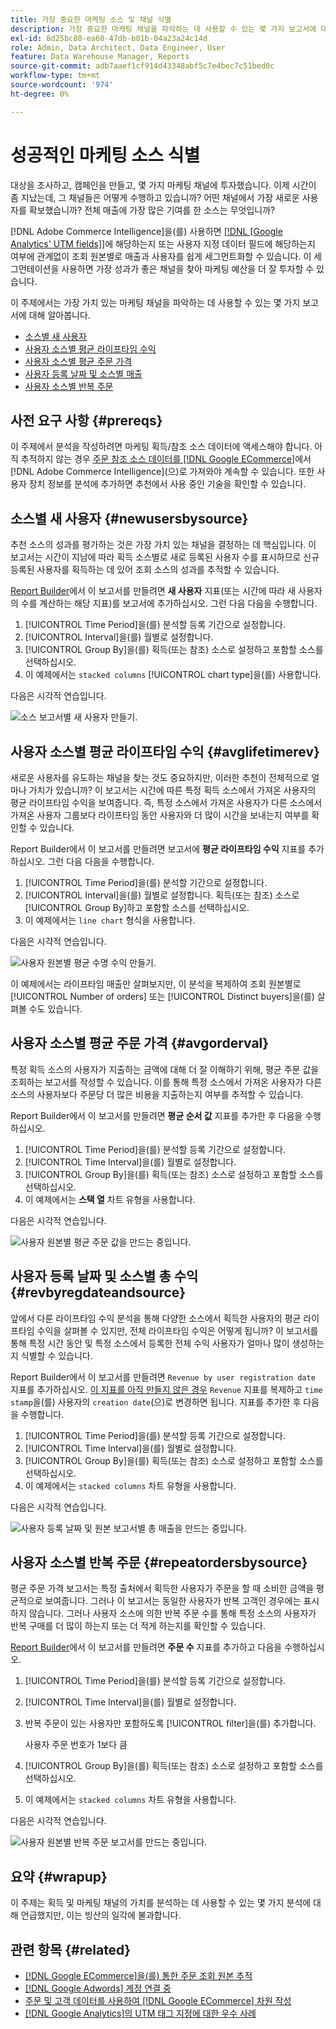 ```yaml
---
title: 가장 중요한 마케팅 소스 및 채널 식별
description: 가장 중요한 마케팅 채널을 파악하는 데 사용할 수 있는 몇 가지 보고서에 대해 알아봅니다.
exl-id: 8d25bc80-ea60-47db-b01b-04a23a24c14d
role: Admin, Data Architect, Data Engineer, User
feature: Data Warehouse Manager, Reports
source-git-commit: adb7aaef1cf914d43348abf5c7e4bec7c51bed0c
workflow-type: tm+mt
source-wordcount: '974'
ht-degree: 0%

---
```


# 성공적인 마케팅 소스 식별

대상을 조사하고, 캠페인을 만들고, 몇 가지 마케팅 채널에 투자했습니다. 이제 시간이 좀 지났는데, 그 채널들은 어떻게 수행하고 있습니까? 어떤 채널에서 가장 새로운 사용자를 확보했습니까? 전체 매출에 가장 많은 기여를 한 소스는 무엇입니까?

[!DNL Adobe Commerce Intelligence]을(를) 사용하면 [[!DNL [Google Analytics' UTM fields]]](https://support.google.com/analytics/answer/1191184?hl=en)에 해당하는지 또는 사용자 지정 데이터 필드에 해당하는지 여부에 관계없이 조회 원본별로 매출과 사용자를 쉽게 세그먼트화할 수 있습니다. 이 세그먼테이션을 사용하면 가장 성과가 좋은 채널을 찾아 마케팅 예산을 더 잘 투자할 수 있습니다.

이 주제에서는 가장 가치 있는 마케팅 채널을 파악하는 데 사용할 수 있는 몇 가지 보고서에 대해 알아봅니다.

* [소스별 새 사용자](#newusersbysource)
* [사용자 소스별 평균 라이프타임 수익](#avglifetimerev)
* [사용자 소스별 평균 주문 가격](#avgorderval)
* [사용자 등록 날짜 및 소스별 매출](#revbyregdateandsource)
* [사용자 소스별 반복 주문](#repeatordersbysource)

## 사전 요구 사항 {#prereqs}

이 주제에서 분석을 작성하려면 마케팅 획득/참조 소스 데이터에 액세스해야 합니다. 아직 추적하지 않는 경우 [주문 참조 소스 데이터를  [!DNL Google ECommerce]](../importing-data/integrations/google-ecommerce.md)에서 [!DNL Adobe Commerce Intelligence]&#x200B;(으)로 가져와야 계속할 수 있습니다. 또한 사용자 장치 정보를 분석에 추가하면 추천에서 사용 중인 기술을 확인할 수 있습니다.

## 소스별 새 사용자 {#newusersbysource}

추천 소스의 성과를 평가하는 것은 가장 가치 있는 채널을 결정하는 데 핵심입니다. 이 보고서는 시간이 지남에 따라 획득 소스별로 새로 등록된 사용자 수를 표시하므로 신규 등록된 사용자를 획득하는 데 있어 조회 소스의 성과를 추적할 수 있습니다.

[Report Builder](../../tutorials/using-visual-report-builder.md)에서 이 보고서를 만들려면 **새 사용자** 지표(또는 시간에 따라 새 사용자의 수를 계산하는 해당 지표)를 보고서에 추가하십시오. 그런 다음 다음을 수행합니다.

1. [!UICONTROL Time Period]을(를) 분석할 등록 기간으로 설정합니다.
1. [!UICONTROL Interval]을(를) 월별로 설정합니다.
1. [!UICONTROL Group By]을(를) 획득(또는 참조) 소스로 설정하고 포함할 소스를 선택하십시오.
1. 이 예제에서는 `stacked columns` [!UICONTROL chart type]을(를) 사용합니다.

다음은 시각적 연습입니다.

![소스 보고서별 새 사용자 만들기.](../../assets/New_Users_by_source.gif)

## 사용자 소스별 평균 라이프타임 수익 {#avglifetimerev}

새로운 사용자를 유도하는 채널을 찾는 것도 중요하지만, 이러한 추천이 전체적으로 얼마나 가치가 있습니까? 이 보고서는 시간에 따른 특정 획득 소스에서 가져온 사용자의 평균 라이프타임 수익을 보여줍니다. 즉, 특정 소스에서 가져온 사용자가 다른 소스에서 가져온 사용자 그룹보다 라이프타임 동안 사용자와 더 많이 시간을 보내는지 여부를 확인할 수 있습니다.

Report Builder에서 이 보고서를 만들려면 보고서에 **평균 라이프타임 수익** 지표를 추가하십시오. 그런 다음 다음을 수행합니다.

1. [!UICONTROL Time Period]을(를) 분석할 기간으로 설정합니다.
1. [!UICONTROL Interval]을(를) 월별로 설정합니다.
   획득(또는 참조) 소스로 [!UICONTROL Group By]하고 포함할 소스를 선택하십시오.
1. 이 예제에서는 `line chart` 형식을 사용합니다.

다음은 시각적 연습입니다.

![사용자 원본별 평균 수명 수익 만들기](../../assets/Lifetime_revenue_by_user_source.gif).

이 예제에서는 라이프타임 매출만 살펴보지만, 이 분석을 복제하여 조회 원본별로 [!UICONTROL Number of orders] 또는 [!UICONTROL Distinct buyers]을(를) 살펴볼 수도 있습니다.

## 사용자 소스별 평균 주문 가격 {#avgorderval}

특정 획득 소스의 사용자가 지출하는 금액에 대해 더 잘 이해하기 위해, 평균 주문 값을 조회하는 보고서를 작성할 수 있습니다. 이를 통해 특정 소스에서 가져온 사용자가 다른 소스의 사용자보다 주문당 더 많은 비용을 지출하는지 여부를 추적할 수 있습니다.

Report Builder에서 이 보고서를 만들려면 **평균 순서 값** 지표를 추가한 후 다음을 수행하십시오.

1. [!UICONTROL Time Period]을(를) 분석할 등록 기간으로 설정합니다.
1. [!UICONTROL Time Interval]을(를) 월별로 설정합니다.
1. [!UICONTROL Group By]을(를) 획득(또는 참조) 소스로 설정하고 포함할 소스를 선택하십시오.
1. 이 예제에서는 **스택 열** 차트 유형을 사용합니다.

다음은 시각적 연습입니다.

![사용자 원본별 평균 주문 값을 만드는 중입니다.](../../assets/Average_order_value_by_source.gif)

## 사용자 등록 날짜 및 소스별 총 수익 {#revbyregdateandsource}

앞에서 다룬 라이프타임 수익 분석을 통해 다양한 소스에서 획득한 사용자의 평균 라이프타임 수익을 살펴볼 수 있지만, 전체 라이프타임 수익은 어떻게 됩니까? 이 보고서를 통해 특정 시간 동안 및 특정 소스에서 등록한 전체 수익 사용자가 얼마나 많이 생성하는지 식별할 수 있습니다.

Report Builder에서 이 보고서를 만들려면 `Revenue by user registration date` 지표를 추가하십시오. [이 지표를 아직 만들지 않은 경우](../../data-user/reports/ess-manage-data-metrics.md) `Revenue` 지표를 복제하고 `time stamp`을(를) 사용자의 `creation date`(으)로 변경하면 됩니다. 지표를 추가한 후 다음을 수행합니다.

1. [!UICONTROL Time Period]을(를) 분석할 등록 기간으로 설정합니다.
1. [!UICONTROL Time Interval]을(를) 월별로 설정합니다.
1. [!UICONTROL Group By]을(를) 획득(또는 참조) 소스로 설정하고 포함할 소스를 선택하십시오.
1. 이 예제에서는 `stacked columns` 차트 유형을 사용합니다.

다음은 시각적 연습입니다.

![사용자 등록 날짜 및 원본 보고서별 총 매출을 만드는 중입니다.](../../assets/Revenue_by_user_registration_date_and_source.gif)

## 사용자 소스별 반복 주문 {#repeatordersbysource}

평균 주문 가격 보고서는 특정 출처에서 획득한 사용자가 주문을 할 때 소비한 금액을 평균적으로 보여줍니다. 그러나 이 보고서는 동일한 사용자가 반복 고객인 경우에는 표시하지 않습니다. 그러나 사용자 소스에 의한 반복 주문 수를 통해 특정 소스의 사용자가 반복 구매를 더 많이 하는지 또는 더 적게 하는지를 확인할 수 있습니다.

[Report Builder](../../tutorials/using-visual-report-builder.md)에서 이 보고서를 만들려면 **주문 수** 지표를 추가하고 다음을 수행하십시오.

1. [!UICONTROL Time Period]을(를) 분석할 등록 기간으로 설정합니다.
1. [!UICONTROL Time Interval]을(를) 월별로 설정합니다.
1. 반복 주문이 있는 사용자만 포함하도록 [!UICONTROL filter]을(를) 추가합니다.

   사용자 주문 번호가 1보다 큼

1. [!UICONTROL Group By]을(를) 획득(또는 참조) 소스로 설정하고 포함할 소스를 선택하십시오.
1. 이 예제에서는 `stacked columns` 차트 유형을 사용합니다.

다음은 시각적 연습입니다.

![사용자 원본별 반복 주문 보고서를 만드는 중입니다.](../../assets/Repeat_orders_by_user_source.gif)


## 요약 {#wrapup}

이 주제는 획득 및 마케팅 채널의 가치를 분석하는 데 사용할 수 있는 몇 가지 분석에 대해 언급했지만, 이는 빙산의 일각에 불과합니다.

## 관련 항목 {#related}

* [ [!DNL Google ECommerce]을(를) 통한 주문 조회 원본 추적](../importing-data/integrations/google-ecommerce.md)
* [ [!DNL Google Adwords] 계정 연결 중](../importing-data/integrations/google-adwords.md)
* [주문 및 고객 데이터를 사용하여  [!DNL Google ECommerce] 차원 작성](../data-warehouse-mgr/bldg-google-ecomm-dim.md)
* [ [!DNL Google Analytics]의 UTM 태그 지정에 대한 우수 사례](../../best-practices/utm-tagging-google.md)
